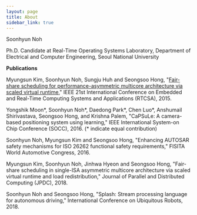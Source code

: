 ```yaml
---
layout: page
title: About
sidebar_link: true
---
```

Soonhyun Noh

Ph.D. Candidate at Real-Time Operating Systems Laboratory, Department of Electrical and Computer Engineering, Seoul National University

**Publications**

Myungsun Kim, Soonhyun Noh, Sungju Huh and Seongsoo Hong, "[Fair-share scheduling for performance-asymmetric multicore architecture via scaled virtual runtime](https://ieeexplore.ieee.org/document/7299846/)," IEEE 21st International Conference on Embedded and Real-Time Computing Systems and Applications (RTCSA), 2015.

Yongshik Moon*, Soonhyun Noh*, Daedong Park*, Chen Luo*, Anshumail Shirivastava, Seongsoo Hong, and Krishna Palem, "CaPSuLe: A camera-based positioning system using learning," IEEE International System-on Chip Conference (SOCC), 2016. (* indicate equal contribution)

Soonhyun Noh, Myungsun Kim and Seongsoo Hong, "Enhancing AUTOSAR safety mechanisms for ISO 26262 functional safety requirements," FISITA World Automotive Congress, 2016.

Myungsun Kim, Soonhyun Noh, Jinhwa Hyeon and Seongsoo Hong, "Fair-share scheduling in single-ISA asymmetric multicore architecture via scaled virtual runtime and load redistribution," Journal of Parallel and Distributed Computing (JPDC), 2018.

Soonhyun Noh and Seongsoo Hong, "Splash: Stream processing language for autonomous driving," International Conference on Ubiquitous Robots, 2018.
